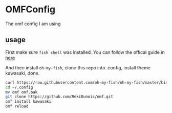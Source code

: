 # OMFConfig

The omf config I am using

## usage

First make sure `fish shell` was installed. You can follow the offical guide in [here](https://github.com/fish-shell/fish-shell#getting-fish=)

And then install `oh-my-fish`, clone this repo into .config, install theme kawasaki, done.

```bash
curl https://raw.githubusercontent.com/oh-my-fish/oh-my-fish/master/bin/install | fish
cd ~/.config
mv omf omf.bak
git clone https://github.com/RekiDunois/omf.git
omf install kawasaki
omf reload
```

